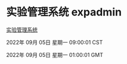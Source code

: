 # 实验管理系统 expadmin
[实验管理系统](http://59.174.9.48:56808/expadmin-782313d2-e1b1-4ea7-932e-3a55e6a1a4d0/)

2022年 09月 05日 星期一 09:00:01 CST

2022年 09月 05日 星期一 01:00:01 GMT
